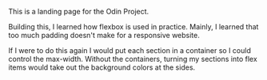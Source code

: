 This is a landing page for the Odin Project.

Building this, I learned how flexbox is used in practice. Mainly, I learned that too much padding doesn't make for a responsive website. 

If I were to do this again I would put each section in a container so I could control the max-width. Without the containers, turning my sections into flex items would take out the background colors at the sides.